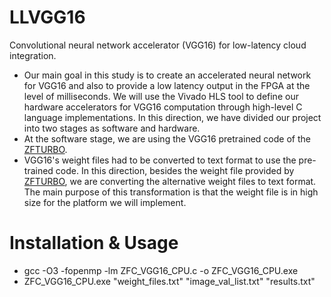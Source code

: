 # LLVGG16
Convolutional neural network accelerator (VGG16) for low-latency cloud integration.


- Our main goal in this study is to create an accelerated neural network for VGG16 and also to provide a low latency output in the FPGA at the level of milliseconds. We will use the Vivado HLS tool to define our hardware accelerators for VGG16 computation through high-level C language implementations. In this direction, we have divided our project into two stages as software and hardware.
- At the software stage, we are using the VGG16 pretrained code of the [ZFTURBO](https://github.com/ZFTurbo/VGG16-Pretrained-C). 
- VGG16's weight files had to be converted to text format to use the pre-trained code. In this direction, besides the weight file provided by [ZFTURBO](https://github.com/ZFTurbo/VGG16-Pretrained-C), we are converting the alternative weight files to text format. The main purpose of this transformation is that the weight file is in high size for the platform we will implement.

# Installation & Usage
- gcc -O3 -fopenmp -lm ZFC_VGG16_CPU.c -o ZFC_VGG16_CPU.exe
- ZFC_VGG16_CPU.exe "weight_files.txt" "image_val_list.txt" "results.txt" 


